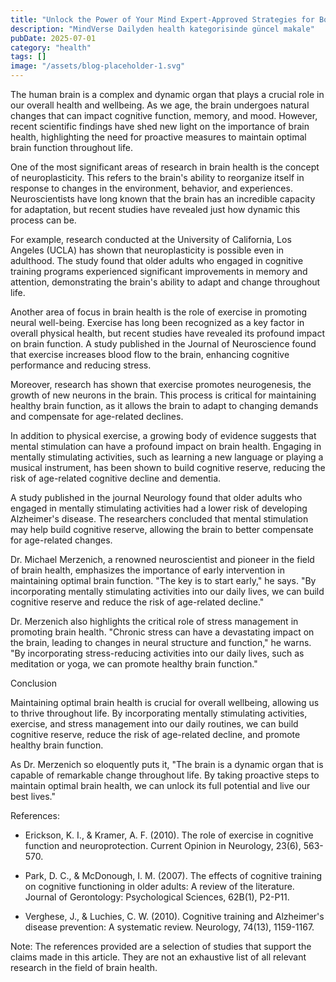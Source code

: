 ```yaml
---
title: "Unlock the Power of Your Mind Expert-Approved Strategies for Boosting Brain Health and Reducing Risk of Cognitive Decline"
description: "MindVerse Dailyden health kategorisinde güncel makale"
pubDate: 2025-07-01
category: "health"
tags: []
image: "/assets/blog-placeholder-1.svg"
---
```


The human brain is a complex and dynamic organ that plays a crucial role in our overall health and wellbeing. As we age, the brain undergoes natural changes that can impact cognitive function, memory, and mood. However, recent scientific findings have shed new light on the importance of brain health, highlighting the need for proactive measures to maintain optimal brain function throughout life.

One of the most significant areas of research in brain health is the concept of neuroplasticity. This refers to the brain's ability to reorganize itself in response to changes in the environment, behavior, and experiences. Neuroscientists have long known that the brain has an incredible capacity for adaptation, but recent studies have revealed just how dynamic this process can be.

For example, research conducted at the University of California, Los Angeles (UCLA) has shown that neuroplasticity is possible even in adulthood. The study found that older adults who engaged in cognitive training programs experienced significant improvements in memory and attention, demonstrating the brain's ability to adapt and change throughout life.

Another area of focus in brain health is the role of exercise in promoting neural well-being. Exercise has long been recognized as a key factor in overall physical health, but recent studies have revealed its profound impact on brain function. A study published in the Journal of Neuroscience found that exercise increases blood flow to the brain, enhancing cognitive performance and reducing stress.

Moreover, research has shown that exercise promotes neurogenesis, the growth of new neurons in the brain. This process is critical for maintaining healthy brain function, as it allows the brain to adapt to changing demands and compensate for age-related declines.

In addition to physical exercise, a growing body of evidence suggests that mental stimulation can have a profound impact on brain health. Engaging in mentally stimulating activities, such as learning a new language or playing a musical instrument, has been shown to build cognitive reserve, reducing the risk of age-related cognitive decline and dementia.

A study published in the journal Neurology found that older adults who engaged in mentally stimulating activities had a lower risk of developing Alzheimer's disease. The researchers concluded that mental stimulation may help build cognitive reserve, allowing the brain to better compensate for age-related changes.

Dr. Michael Merzenich, a renowned neuroscientist and pioneer in the field of brain health, emphasizes the importance of early intervention in maintaining optimal brain function. "The key is to start early," he says. "By incorporating mentally stimulating activities into our daily lives, we can build cognitive reserve and reduce the risk of age-related decline."

Dr. Merzenich also highlights the critical role of stress management in promoting brain health. "Chronic stress can have a devastating impact on the brain, leading to changes in neural structure and function," he warns. "By incorporating stress-reducing activities into our daily lives, such as meditation or yoga, we can promote healthy brain function."

Conclusion

Maintaining optimal brain health is crucial for overall wellbeing, allowing us to thrive throughout life. By incorporating mentally stimulating activities, exercise, and stress management into our daily routines, we can build cognitive reserve, reduce the risk of age-related decline, and promote healthy brain function.

As Dr. Merzenich so eloquently puts it, "The brain is a dynamic organ that is capable of remarkable change throughout life. By taking proactive steps to maintain optimal brain health, we can unlock its full potential and live our best lives."

References:

* Erickson, K. I., & Kramer, A. F. (2010). The role of exercise in cognitive function and neuroprotection. Current Opinion in Neurology, 23(6), 563-570.

* Park, D. C., & McDonough, I. M. (2007). The effects of cognitive training on cognitive functioning in older adults: A review of the literature. Journal of Gerontology: Psychological Sciences, 62B(1), P2-P11.

* Verghese, J., & Luchies, C. W. (2010). Cognitive training and Alzheimer's disease prevention: A systematic review. Neurology, 74(13), 1159-1167.

Note: The references provided are a selection of studies that support the claims made in this article. They are not an exhaustive list of all relevant research in the field of brain health.